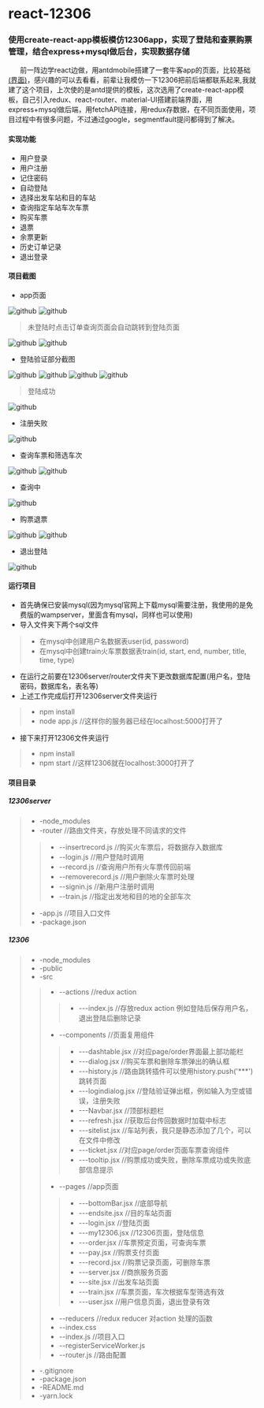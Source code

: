 # react-12306
### 使用create-react-app模板模仿12306app，实现了登陆和查票购票管理，结合express+mysql做后台，实现数据存储
       前一阵边学react边做，用antdmobile搭建了一套牛客app的页面，比较基础[(界面)](https://github.com/jinqiang12345/rreact-niukeAPP)，感兴趣的可以去看看，前辈让我模仿一下12306把前后端都联系起来,我就建了这个项目，上次使的是antd提供的模板，这次选用了create-react-app模板，自己引入redux、react-router、material-UI搭建前端界面，用express+mysql做后端，用fetchAPI连接，用redux存数据，在不同页面使用，项目过程中有很多问题，不过通过google，segmentfault提问都得到了解决。
#### 实现功能
* 用户登录
* 用户注册
* 记住密码
* 自动登陆
* 选择出发车站和目的车站
* 查询指定车站车次车票
* 购买车票
* 退票
* 余票更新
* 历史订单记录
* 退出登录
#### 项目截图
* app页面

![github](https://github.com/jinqiang12345/react-12306/blob/master/screenshots/%E8%BD%A6%E7%A5%A8%E6%9F%A5%E8%AF%A2%E9%A1%B5%E9%9D%A2.png "github")
![github](https://github.com/jinqiang12345/react-12306/blob/master/screenshots/%E5%95%86%E6%97%85%E6%9C%8D%E5%8A%A1%E9%A1%B5%E9%9D%A2.png "github")
> 未登陆时点击订单查询页面会自动跳转到登陆页面

![github](https://github.com/jinqiang12345/react-12306/blob/master/screenshots/%E8%AE%A2%E5%8D%95.png "github")
![github](https://github.com/jinqiang12345/react-12306/blob/master/screenshots/12306%E9%A1%B5%E9%9D%A2.png "github")
* 登陆验证部分截图

![github](https://github.com/jinqiang12345/react-12306/blob/master/screenshots/%E7%99%BB%E9%99%86%E9%A1%B5%E9%9D%A2.png "github")
![github](https://github.com/jinqiang12345/react-12306/blob/master/screenshots/%E7%99%BB%E9%99%86.png "github")
![github](https://github.com/jinqiang12345/react-12306/blob/master/screenshots/%E8%B4%A6%E5%8F%B7%E6%88%96%E5%AF%86%E7%A0%81%E9%94%99%E8%AF%AF.png "github")
![github](https://github.com/jinqiang12345/react-12306/blob/master/screenshots/%E6%89%8B%E6%9C%BA%E5%8F%B7%E6%A0%BC%E5%BC%8F%E9%94%99%E8%AF%AF.png "github")
> 登陆成功

![github](https://github.com/jinqiang12345/react-12306/blob/master/screenshots/%E5%B7%B2%E7%99%BB%E9%99%86.png "github")
* 注册失败

![github](https://github.com/jinqiang12345/react-12306/blob/master/screenshots/%E6%B3%A8%E5%86%8C%E5%A4%B1%E8%B4%A5.png "github")
* 查询车票和筛选车次

![github](https://github.com/jinqiang12345/react-12306/blob/master/screenshots/%E4%BD%99%E7%A5%A8.png "github")
![github](https://github.com/jinqiang12345/react-12306/blob/master/screenshots/%E4%BD%99%E7%A5%A81.png "github")
* 查询中

![github](https://github.com/jinqiang12345/react-12306/blob/master/screenshots/%E6%9F%A5%E8%AF%A2loading.png "github")

* 购票退票

![github](https://github.com/jinqiang12345/react-12306/blob/master/screenshots/%E8%B4%AD%E7%A5%A8.png "github")
![github](https://github.com/jinqiang12345/react-12306/blob/master/screenshots/%E8%BF%9B%E5%BA%A6.png "github")
* 退出登陆

![github](https://github.com/jinqiang12345/react-12306/blob/master/screenshots/%E9%80%80%E5%87%BA%E7%99%BB%E5%BD%95.png "github")


#### 运行项目
* 首先确保已安装mysql(因为mysql官网上下载mysql需要注册，我使用的是免费版的wampserver，里面含有mysql，同样也可以使用)
* 导入文件夹下两个sql文件
>* 在mysql中创建用户名数据表user(id, password)
>* 在mysql中创建train火车票数据表train(id, start, end, number, title, time, type)
* 在运行之前要在12306server/router文件夹下更改数据库配置(用户名，登陆密码，数据库名，表名等)
* 上述工作完成后打开12306server文件夹运行
>* npm install
>* node app.js
> //这样你的服务器已经在localhost:5000打开了
* 接下来打开12306文件夹运行
>* npm install
>* npm start //这样12306就在localhost:3000打开了

#### 项目目录
##### 12306server
>* -node_modules
>* -router //路由文件夹，存放处理不同请求的文件
>>* --insertrecord.js //购买火车票后，将数据存入数据库
>>* --login.js //用户登陆时调用
>>* --record.js //查询用户所有火车票传回前端
>>* --removerecord.js //用户删除火车票时处理
>>* --signin.js //新用户注册时调用
>>* --train.js //指定出发地和目的地的全部车次
>* -app.js //项目入口文件
>* -package.json

##### 12306
>* -node_modules
>* -public
>* -src
>>* --actions //redux action
>>>* ---index.js //存放redux action 例如登陆后保存用户名，退出登陆后删除记录
>>* --components //页面复用组件
>>>* ---dashtable.jsx //对应page/order界面最上部功能栏
>>>* ---dialog.jsx //购买车票和删除车票弹出的确认框
>>>* ---history.js //路由跳转插件可以使用history.push('***')跳转页面
>>>* ---logindialog.jsx //登陆验证弹出框，例如输入为空或错误，注册失败
>>>* ---Navbar.jsx //顶部标题栏
>>>* ---refresh.jsx //获取后台传回数据时加载中标志
>>>* ---sitelist.jsx //车站列表，我只是静态添加了几个，可以在文件中修改
>>>* ---ticket.jsx //对应page/order页面车票查询组件
>>>* ---tooltip.jsx //购票成功或失败，删除车票成功或失败底部信息提示
>>* --pages //app页面
>>>* ---bottomBar.jsx //底部导航
>>>* ---endsite.jsx //目的车站页面
>>>* ---login.jsx //登陆页面
>>>* ---my12306.jsx //12306页面，登陆信息
>>>* ---order.jsx //车票预定页面，可查询车票
>>>* ---pay.jsx //购票支付页面
>>>* ---record.jsx //购票记录页面，可删除车票
>>>* ---server.jsx //商旅服务页面
>>>* ---site.jsx //出发车站页面
>>>* ---train.jsx //车票页面，车次根据车型筛选有效
>>>* ---user.jsx //用户信息页面，退出登录有效
>>* --reducers //redux reducer 对action 处理的函数
>>* --index.css
>>* --index.js //项目入口
>>* --registerServiceWorker.js
>>* --router.js //路由配置
>* -.gitignore
>* -package.json
>* -README.md
>* -yarn.lock


